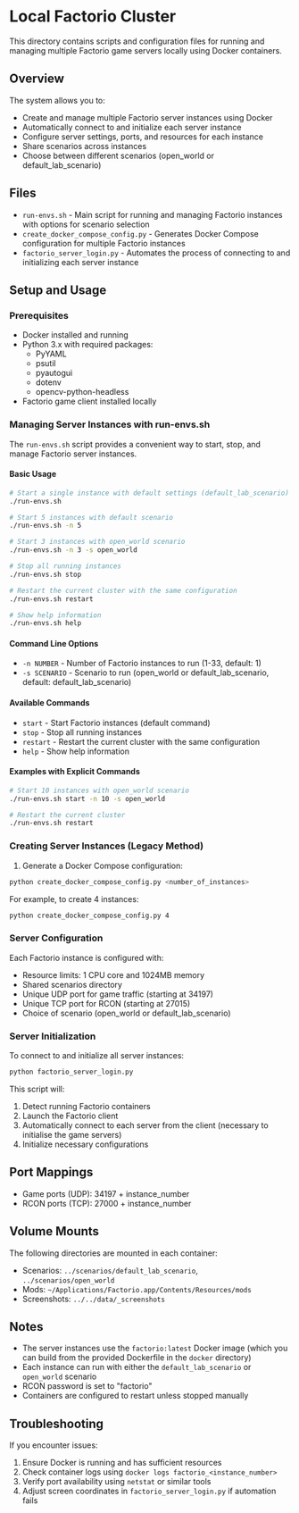 # Local Factorio Cluster

This directory contains scripts and configuration files for running and managing multiple Factorio game servers locally using Docker containers.

## Overview

The system allows you to:

- Create and manage multiple Factorio server instances using Docker
- Automatically connect to and initialize each server instance
- Configure server settings, ports, and resources for each instance
- Share scenarios across instances
- Choose between different scenarios (open_world or default_lab_scenario)

## Files

- `run-envs.sh` - Main script for running and managing Factorio instances with options for scenario selection
- `create_docker_compose_config.py` - Generates Docker Compose configuration for multiple Factorio instances
- `factorio_server_login.py` - Automates the process of connecting to and initializing each server instance

## Setup and Usage

### Prerequisites

- Docker installed and running
- Python 3.x with required packages:
  - PyYAML
  - psutil
  - pyautogui
  - dotenv
  - opencv-python-headless
- Factorio game client installed locally

### Managing Server Instances with run-envs.sh

The `run-envs.sh` script provides a convenient way to start, stop, and manage Factorio server instances.

#### Basic Usage

```bash
# Start a single instance with default settings (default_lab_scenario)
./run-envs.sh

# Start 5 instances with default scenario
./run-envs.sh -n 5

# Start 3 instances with open_world scenario
./run-envs.sh -n 3 -s open_world

# Stop all running instances
./run-envs.sh stop

# Restart the current cluster with the same configuration
./run-envs.sh restart

# Show help information
./run-envs.sh help
```

#### Command Line Options

- `-n NUMBER` - Number of Factorio instances to run (1-33, default: 1)
- `-s SCENARIO` - Scenario to run (open_world or default_lab_scenario, default: default_lab_scenario)

#### Available Commands

- `start` - Start Factorio instances (default command)
- `stop` - Stop all running instances
- `restart` - Restart the current cluster with the same configuration
- `help` - Show help information

#### Examples with Explicit Commands

```bash
# Start 10 instances with open_world scenario
./run-envs.sh start -n 10 -s open_world

# Restart the current cluster
./run-envs.sh restart
```

### Creating Server Instances (Legacy Method)

1. Generate a Docker Compose configuration:

```bash
python create_docker_compose_config.py <number_of_instances>
```

For example, to create 4 instances:

```bash
python create_docker_compose_config.py 4
```

### Server Configuration

Each Factorio instance is configured with:

- Resource limits: 1 CPU core and 1024MB memory
- Shared scenarios directory
- Unique UDP port for game traffic (starting at 34197)
- Unique TCP port for RCON (starting at 27015)
- Choice of scenario (open_world or default_lab_scenario)

### Server Initialization

To connect to and initialize all server instances:

```bash
python factorio_server_login.py
```

This script will:

1. Detect running Factorio containers
2. Launch the Factorio client
3. Automatically connect to each server from the client (necessary to initialise the game servers)
4. Initialize necessary configurations

## Port Mappings

- Game ports (UDP): 34197 + instance_number
- RCON ports (TCP): 27000 + instance_number

## Volume Mounts

The following directories are mounted in each container:

- Scenarios: `../scenarios/default_lab_scenario`, `../scenarios/open_world`
- Mods: `~/Applications/Factorio.app/Contents/Resources/mods`
- Screenshots: `../../data/_screenshots`

## Notes

- The server instances use the `factorio:latest` Docker image (which you can build from the provided Dockerfile in the `docker` directory)
- Each instance can run with either the `default_lab_scenario` or `open_world` scenario
- RCON password is set to "factorio"
- Containers are configured to restart unless stopped manually

## Troubleshooting

If you encounter issues:

1. Ensure Docker is running and has sufficient resources
2. Check container logs using `docker logs factorio_<instance_number>`
3. Verify port availability using `netstat` or similar tools
4. Adjust screen coordinates in `factorio_server_login.py` if automation fails
